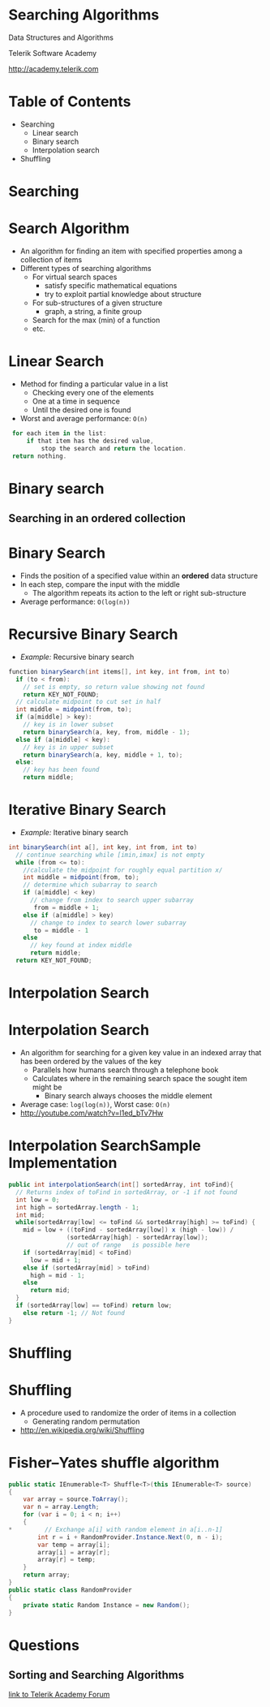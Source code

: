 <!-- section start -->
<!-- attr: { class:'slide-title', showInPresentation:true, hasScriptWrapper:true, style:'' } -->
# Searching Algorithms
<div class="signature">
    <p class="signature-course">Data Structures and Algorithms</p>
    <p class="signature-initiative">Telerik Software Academy</p>
    <a href="http://academy.telerik.com" class="signature-link">http://academy.telerik.com</a>
</div>


<!-- attr: { showInPresentation:true, hasScriptWrapper:true, style:'' } -->
# Table of Contents
* Searching
  * Linear search
  * Binary search
  * Interpolation search
* Shuffling


<!-- section start -->
<!-- attr: { class:'slide-section', showInPresentation:true, hasScriptWrapper:true, style:'' } -->
# Searching


<!-- attr: { showInPresentation:true, hasScriptWrapper:true, style:'' } -->
# Search Algorithm
* An algorithm for finding an item with specified properties among a collection of items
* Different types of searching algorithms
  * For virtual search spaces
    * satisfy specific mathematical equations
    * try to exploit partial knowledge about structure
  * For sub-structures of a given structure
    * graph, a string, a finite group
  * Search for the max (min) of a function
  * etc.

<!-- attr: { showInPresentation:true, hasScriptWrapper:true, style:'' } -->
# Linear Search

* Method for finding a particular value in a list
  * Checking every one of the elements
  * One at a time in sequence
  * Until the desired one is found
* Worst and average performance: `O(n)`

```cs
 for each item in the list:
     if that item has the desired value,
         stop the search and return the location.
 return nothing.
```

<!-- section start -->

<!-- attr: {class: 'slide-section'} -->
# Binary search
##  Searching in an ordered collection

<!-- attr: { showInPresentation:true, hasScriptWrapper:true, style:'' } -->
# Binary Search

* Finds the position of a specified value within an **ordered** data structure
* In each step, compare the input with the middle
  * The algorithm repeats its action to the left or right sub-structure
* Average performance: `O(log(n))`

<!-- attr: { showInPresentation:true, style:'' } -->
# Recursive Binary Search

* _Example:_ Recursive binary search

```cs
function binarySearch(int items[], int key, int from, int to)
  if (to < from):
    // set is empty, so return value showing not found
    return KEY_NOT_FOUND;
  // calculate midpoint to cut set in half
  int middle = midpoint(from, to);
  if (a[middle] > key):
    // key is in lower subset
    return binarySearch(a, key, from, middle - 1);
  else if (a[middle] < key):
    // key is in upper subset
    return binarySearch(a, key, middle + 1, to);
  else:
    // key has been found
    return middle;
```

<!-- attr: { showInPresentation:true, style:'' } -->
# Iterative Binary Search

* _Example:_ Iterative binary search
```cs
int binarySearch(int a[], int key, int from, int to)
  // continue searching while [imin,imax] is not empty
  while (from <= to):
    //calculate the midpoint for roughly equal partition x/
    int middle = midpoint(from, to);
    // determine which subarray to search
    if (a[middle] < key)
      // change from index to search upper subarray
       from = middle + 1;
    else if (a[middle] > key)
      // change to index to search lower subarray
       to = middle - 1
    else
      // key found at index middle
      return middle;
  return KEY_NOT_FOUND;
```

<!-- attr: {class: 'slide-section'} -->

<!-- section start -->

<!-- attr: {class: 'slide-section'} -->
# Interpolation Search

<!-- attr: { showInPresentation:true, style:'' } -->
# Interpolation Search
* An algorithm for searching for a given key value in an indexed array that has been ordered by the values of the key
  * Parallels how humans search through a telephone book
  * Calculates where in the remaining search space the sought item might be
    * Binary search always chooses the middle element
* Average case: `log(log(n))`, Worst case: `O(n)`
* http://youtube.com/watch?v=l1ed_bTv7Hw

<!-- attr: { showInPresentation:true, style:'' } -->
# Interpolation SearchSample Implementation

```cs
public int interpolationSearch(int[] sortedArray, int toFind){
  // Returns index of toFind in sortedArray, or -1 if not found
  int low = 0;
  int high = sortedArray.length - 1;
  int mid;
  while(sortedArray[low] <= toFind && sortedArray[high] >= toFind) {
    mid = low + ((toFind - sortedArray[low]) x (high - low)) /
                (sortedArray[high] - sortedArray[low]);
                // out of range   is possible here
    if (sortedArray[mid] < toFind)
      low = mid + 1;
    else if (sortedArray[mid] > toFind)
      high = mid - 1;
    else
      return mid;
  }
  if (sortedArray[low] == toFind) return low;
    else return -1; // Not found
}
```

<!-- section start -->
<!-- attr: { class:'slide-section', showInPresentation:true, hasScriptWrapper:true, style:'' } -->
# Shuffling

<!-- attr: { showInPresentation:true, hasScriptWrapper:true, style:'' } -->
# Shuffling
* A procedure used to randomize the order of items in a collection
  * Generating random permutation
* http://en.wikipedia.org/wiki/Shuffling

<!-- attr: { showInPresentation:true, style:'' } -->
# Fisher–Yates shuffle algorithm

```cs
public static IEnumerable<T> Shuffle<T>(this IEnumerable<T> source)
{
    var array = source.ToArray();
    var n = array.Length;
    for (var i = 0; i < n; i++)
    {
*         // Exchange a[i] with random element in a[i..n-1]
        int r = i + RandomProvider.Instance.Next(0, n - i);
        var temp = array[i];
        array[i] = array[r];
        array[r] = temp;
    }
    return array;
}
public static class RandomProvider
{
    private static Random Instance = new Random();
}
```

<!-- section start -->
<!-- attr: { id:'questions', class:'slide-section', showInPresentation:true, style:'' } -->
# Questions
## Sorting and Searching Algorithms
[link to Telerik Academy Forum](http://telerikacademy.com/Forum/Category/15/data-structures-algorithms)
